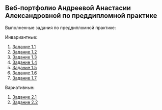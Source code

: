 Веб-портфолио Андреевой Анастасии Александровной по преддипломной практике
-
Выполненные задания по преддипломной практике:

Инвариантные:
1. [Задание 1.1]()
2. [Задание 1.2]()
3. [Задание 1.3]()
4. [Задание 1.4]()
5. [Задание 1.5]()
6. [Задание 1.6]()
7. [Задание 1.7]()

Вариативные:
1. [Задание 2.1]()
2. [Задание 2.2]()
